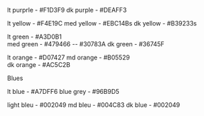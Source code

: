 
lt purprle - #F1D3F9
dk purple - #DEAFF3


lt yellow - #F4E19C
med yellow - #EBC14Bs
dk yellow - #B39233s

lt green - #A3D0B1  
med green -  #479466   -- #30783A
dk green - #36745F

lt orange - #D07427
md orange - #B05529    
dk orange - #AC5C2B


Blues

lt blue - #A7DFF6
blue grey - #96B9D5

light bleu - #002049
md bleu - #004C83
dk blue - #002049